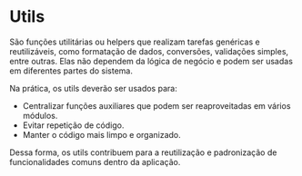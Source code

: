 # Utils

São funções utilitárias ou helpers que realizam tarefas genéricas e reutilizáveis, como formatação de dados, conversões, validações simples, entre outras. Elas não dependem da lógica de negócio e podem ser usadas em diferentes partes do sistema.

Na prática, os utils deverão ser usados para:

- Centralizar funções auxiliares que podem ser reaproveitadas em vários módulos.
- Evitar repetição de código.
- Manter o código mais limpo e organizado.

Dessa forma, os utils contribuem para a reutilização e padronização de funcionalidades comuns dentro da aplicação.
